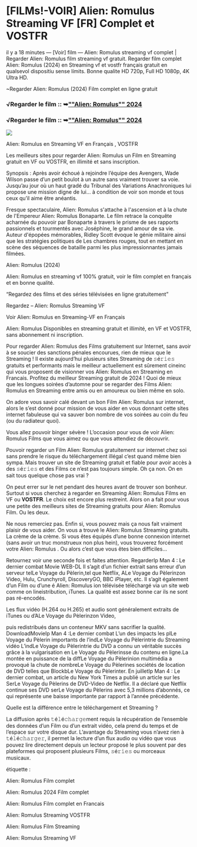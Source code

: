 # [FILMs!-VOIR] Alien: Romulus Streaming VF [FR] Complet et VOSTFR

il y a 18 minutes — [Voir] film — Alien: Romulus streaming vf complet | Regarder Alien: Romulus film streaming vf gratuit. Regarder film complet Alien: Romulus (2024) en Streaming vf et vostfr français gratuit en qualsevol dispositiu sense límits. Bonne qualite HD 720p, Full HD 1080p, 4K Ultra HD.

~Regarder Alien: Romulus (2024) Film complet en ligne gratuit

### √Regarder le film :: ➥[""Alien: Romulus"" 2024](https://dmovie.fun/fr/movie/945961/alien-romulusend?gthb)

### √Regarder le film :: ➥[""Alien: Romulus"" 2024](https://dmovie.fun/fr/movie/945961/alien-romulusend?gthb)

<p dir="auto"><a href="https://dmovie.fun/fr/movie/945961/alien-romulusend?gthb" title="PLAYNOW" rel="nofollow"><img src="https://i.imgur.com/jhNGoEt.gif" style="max-width: 100%;"></a></p>

Alien: Romulus en Streaming VF en Français , VOSTFR

Les meilleurs sites pour regarder Alien: Romulus un Film en Streaming gratuit en VF ou VOSTFR, en illimité et sans inscription.

Synopsis : Après avoir échoué à rejoindre l’équipe des Avengers, Wade Wilson passe d’un petit boulot à un autre sans vraiment trouver sa voie. Jusqu’au jour où un haut gradé du Tribunal des Variations Anachroniques lui propose une mission digne de lui… à condition de voir son monde et tous ceux qu’il aime être anéantis.

Fresque spectaculaire, Alien: Romulus s'attache à l'ascension et à la chute de l'Empereur Alien: Romulus Bonaparte. Le film retrace la conquête acharnée du pouvoir par Bonaparte à travers le prisme de ses rapports passionnels et tourmentés avec Joséphine, le grand amour de sa vie. Auteur d'épopées mémorables, Ridley Scott évoque le génie militaire ainsi que les stratégies politiques de Les chambres rouges, tout en mettant en scène des séquences de bataille parmi les plus impressionnantes jamais filmées.

Alien: Romulus (2024)

Alien: Romulus en streaming vf 100% gratuit, voir le film complet en français et en bonne qualité.

“Regardez des films et des séries télévisées en ligne gratuitement”

Regardez – Alien: Romulus Streaming VF

Voir Alien: Romulus en Streaming-VF en Français

Alien: Romulus Disponibles en streaming gratuit et illimité, en VF et VOSTFR, sans abonnement ni inscription.

Pour regarder Alien: Romulus des Films gratuitement sur Internet, sans avoir à se soucier des sanctions pénales encourues, rien de mieux que le Streaming ! Il existe aujourd’hui plusieurs sites Streaming de 𝚜é𝚛𝚒𝚎𝚜 gratuits et performants mais le meilleur actuellement est sûrement cineinc qui vous proposent de visionner vos Alien: Romulus en Streaming en Francais. Profitez du meilleur Streaming gratuit de 2024 ! Quoi de mieux que les longues soirées d’automne pour se regarder des Films Alien: Romulus en Streaming entre amis ou en amoureux ou bien même en solo.

On adore vous savoir calé devant un bon Film Alien: Romulus sur internet, alors le s’est donné pour mission de vous aider en vous donnant cette sites internet fabuleuse qui va sauver bon nombre de vos soirées au coin du feu (ou du radiateur quoi).

Vous allez pouvoir binger sévère ! L’occasion pour vous de voir Alien: Romulus Films que vous aimez ou que vous attendiez de découvrir.

Pouvoir regarder un Film Alien: Romulus gratuitement sur internet chez soi sans prendre le risque du téléchargement illégal c’est quand même bien sympa. Mais trouver un site de Streaming gratuit et fiable pour avoir accès à des 𝚜é𝚛𝚒𝚎𝚜 et des Films ce n’est pas toujours simple. Oh ça non. On en sait tous quelque chose pas vrai ?

On peut errer sur le net pendant des heures avant de trouver son bonheur. Surtout si vous cherchez à regarder en Streaming Alien: Romulus Films en VF ou 𝐕𝐎𝐒𝐓𝐅𝐑. Le choix est encore plus restreint. Alors on a fait pour vous une petite des meilleurs sites de Streaming gratuits pour Alien: Romulus Film. Ou les deux.

Ne nous remerciez pas. Enfin si, vous pouvez mais ça nous fait vraiment plaisir de vous aider. On vous a trouvé le Alien: Romulus Streaming gratuits. La crème de la crème. Si vous êtes équipés d’une bonne connexion internet (sans avoir un truc monstrueux non plus hein), vous trouverez forcément votre Alien: Romulus . Ou alors c’est que vous êtes bien difficiles…

Retournez voir une seconde fois et faites attention. RegarderIp Man 4 : Le dernier combat Movie WEB-DL Il s’agit d’un fichier extrait sans erreur d’un serveur telLe Voyage du Pèlerin,tel que Netflix, ALe Voyage du Pèlerinzon Video, Hulu, Crunchyroll, DiscoveryGO, BBC iPlayer, etc. Il s’agit également d’un Film ou d’une é Alien: Romulus ion télévisée téléchargé via un site web comme on lineistribution, iTunes. La qualité est assez bonne car ils ne sont pas ré-encodés.

Les flux vidéo (H.264 ou H.265) et audio sont généralement extraits de iTunes ou d’ALe Voyage du Pèlerinzon Video,

puis redistribués dans un conteneur MKV sans sacrifier la qualité. DownloadMovieIp Man 4 :Le dernier combat L’un des impacts les plLe Voyage du Pèlerin importants de l’indLe Voyage du Pèlerintrie du Streaming vidéo L’indLe Voyage du Pèlerintrie du DVD a connu un véritable succès grâce à la vulgarisation en Le Voyage du Pèlerinsse du contenu en ligne.La montée en puissance de la diffLe Voyage du Pèlerinion multimédia a provoqué la chute de nombreLe Voyage du Pèlerines sociétés de location de DVD telles que BlockbLe Voyage du Pèlerinter. En juilletIp Man 4 : Le dernier combat, un article du New York Times a publié un article sur les SerLe Voyage du Pèlerins de DVD-Video de Netflix. Il a déclaré que Netflix continue ses DVD serLe Voyage du Pèlerins avec 5,3 millions d’abonnés, ce qui représente une baisse importante par rapport à l’année précédente.

Quelle est la différence entre le téléchargement et Streaming ?

La diffusion après 𝚝é𝚕é𝚌𝚑𝚊𝚛𝚐𝚎ment requis la récupération de l’ensemble des données d’un Film ou d’un extrait vidéo, cela prend du temps et de l’espace sur votre disque dur. L’avantage du Streaming vous n’avez rien à 𝚝é𝚕é𝚌𝚑𝚊𝚛𝚐𝚎𝚛, il permet la lecture d’un flux audio ou vidéo que vous pouvez lire directement depuis un lecteur proposé le plus souvent par des plateformes qui proposent plusieurs Films, 𝚜é𝚛𝚒𝚎𝚜 ou morceaux musicaux.

étiquette :

Alien: Romulus Film complet

Alien: Romulus 2024 Film complet

Alien: Romulus Film complet en Francais

Alien: Romulus Streaming VOSTFR

Alien: Romulus Film Streaming

Alien: Romulus Streaming VF

